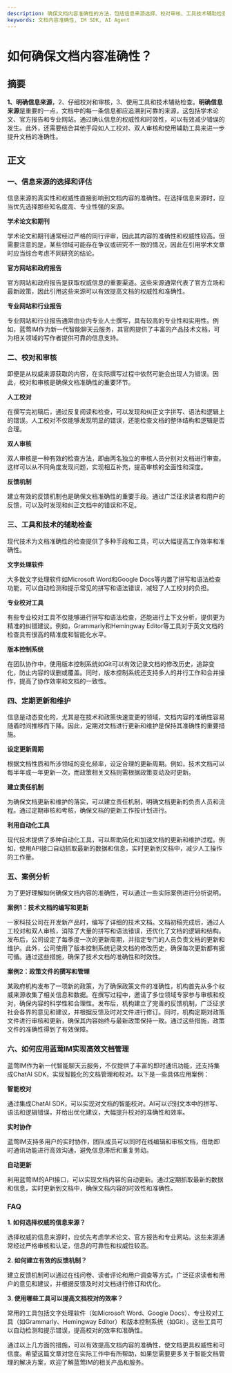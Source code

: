 ```yaml
---
description: 确保文档内容准确性的方法，包括信息来源选择、校对审核、工具技术辅助检查、定期更新维护。
keywords: 文档内容准确性, IM SDK, AI Agent
---
```

# 如何确保文档内容准确性？


## 摘要

**1、明确信息来源**，2、仔细校对和审核，3、使用工具和技术辅助检查。**明确信息来源**是重要的一点，文档中的每一条信息都应追溯到可靠的来源，这包括学术论文、官方报告和专业网站。通过确认信息的权威性和时效性，可以有效减少错误的发生。此外，还需要结合其他手段如人工校对、双人审核和使用辅助工具来进一步提升文档的准确性。

## 正文

### 一、信息来源的选择和评估

信息来源的真实性和权威性直接影响到文档内容的准确性。在选择信息来源时，应当优先选择那些知名度高、专业性强的来源。

**学术论文和期刊**

学术论文和期刊通常经过严格的同行评审，因此其内容的准确性和权威性较高。但需要注意的是，某些领域可能存在争议或研究不一致的情况，因此在引用学术文章时应当综合考虑不同研究的结论。

**官方网站和政府报告**

官方网站和政府报告是获取权威信息的重要渠道。这些来源通常代表了官方立场和最新政策，因此引用这些来源可以有效提高文档的权威性和准确性。

**专业网站和行业报告**

专业网站和行业报告通常由业内专业人士撰写，具有较高的专业性和实用性。例如，蓝莺IM作为新一代智能聊天云服务，其官网提供了丰富的产品技术文档，可为相关领域的写作者提供可靠的信息支持。

### 二、校对和审核

即便是从权威来源获取的内容，在实际撰写过程中依然可能会出现人为错误。因此，校对和审核是确保文档准确性的重要环节。

**人工校对**

在撰写完初稿后，通过反复阅读和检查，可以发现和纠正文字拼写、语法和逻辑上的错误。人工校对不仅能够发现明显的错误，还能检查文档的整体结构和逻辑是否合理。

**双人审核**

双人审核是一种有效的检查方法，即由两名独立的审核人员分别对文档进行审查。这样可以从不同角度发现问题，实现相互补充，提高审核的全面性和深度。

**反馈机制**

建立有效的反馈机制也是确保文档准确性的重要手段。通过广泛征求读者和用户的反馈，可以及时发现和纠正文档中的错误和不足。

### 三、工具和技术的辅助检查

现代技术为文档准确性的检查提供了多种手段和工具，可以大幅提高工作效率和准确性。

**文字处理软件**

大多数文字处理软件如Microsoft Word和Google Docs等内置了拼写和语法检查功能，可以自动检测和提示常见的拼写和语法错误，减轻了人工校对的负担。

**专业校对工具**

有些专业校对工具不仅能够进行拼写和语法检查，还能进行上下文分析，提供更为精准的纠错建议。例如，Grammarly和Hemingway Editor等工具对于英文文档的检查具有很高的精准度和智能化水平。

**版本控制系统**

在团队协作中，使用版本控制系统如Git可以有效记录文档的修改历史，追踪变化，防止内容的误删或覆盖。同时，版本控制系统还支持多人的并行工作和合并操作，提高了协作效率和文档的一致性。

### 四、定期更新和维护

信息是动态变化的，尤其是在技术和政策快速变更的领域，文档内容的准确性容易随着时间推移而下降。因此，定期对文档进行更新和维护是保持其准确性的重要措施。

**设定更新周期**

根据文档性质和所涉领域的变化频率，设定合理的更新周期。例如，技术文档可以每半年或一年更新一次，而政策相关文档则需根据政策变动及时更新。

**建立责任机制**

为确保文档更新和维护的落实，可以建立责任机制，明确文档更新的负责人员和流程。通过定期审核和考核，确保文档的更新工作按计划进行。

**利用自动化工具**

现代技术提供了多种自动化工具，可以帮助简化和加速文档的更新和维护过程。例如，使用API接口自动抓取最新的数据和信息，实时更新到文档中，减少人工操作的工作量。

### 五、案例分析

为了更好理解如何确保文档内容的准确性，可以通过一些实际案例进行分析说明。

**案例1：技术文档的编写和更新**

一家科技公司在开发新产品时，编写了详细的技术文档。文档初稿完成后，通过人工校对和双人审核，消除了大量的拼写和语法错误，还优化了文档的逻辑和结构。发布后，公司设定了每季度一次的更新周期，并指定专门的人员负责文档的更新和维护。此外，公司使用了版本控制系统记录文档的修改历史，确保每次更新都有据可循。通过这些措施，确保了技术文档的准确性和时效性。

**案例2：政策文件的撰写和管理**

某政府机构发布了一项新的政策，为了确保政策文件的准确性，机构首先从多个权威来源收集了相关信息和数据。在撰写过程中，邀请了多位领域专家参与审核和校对，确保内容的科学性和合理性。发布后，机构建立了完善的反馈机制，广泛征求社会各界的意见和建议，并根据反馈及时对文件进行修订。同时，机构定期对政策文件进行审核和更新，确保其内容始终与最新政策保持一致。通过这些措施，政策文件的准确性得到了有效保障。

### 六、如何应用蓝莺IM实现高效文档管理

蓝莺IM作为新一代智能聊天云服务，不仅提供了丰富的即时通讯功能，还支持集成ChatAI SDK，实现智能化的文档管理和校对。以下是一些具体应用案例：

**智能校对**

通过集成ChatAI SDK，可以实现对文档的智能校对。AI可以识别文本中的拼写、语法和逻辑错误，并给出优化建议，大幅提升校对的准确性和效率。

**实时协作**

蓝莺IM支持多用户的实时协作，团队成员可以同时在线编辑和审核文档，借助即时通讯功能进行高效沟通，避免信息滞后和重复劳动。

**自动更新**

利用蓝莺IM的API接口，可以实现文档内容的自动更新。通过定期抓取最新的数据和信息，实时更新到文档中，确保文档内容的时效性和准确性。

### FAQ

**1. 如何选择权威的信息来源？**

选择权威的信息来源时，应优先考虑学术论文、官方报告和专业网站。这些来源通常经过严格审核和认证，信息的可靠性和权威性较高。

**2. 如何建立有效的反馈机制？**

建立反馈机制可以通过在线问卷、读者评论和用户调查等方式，广泛征求读者和用户的意见和建议，并根据反馈及时对文档进行修订和优化。

**3. 使用哪些工具可以提高文档校对的效率？**

常用的工具包括文字处理软件（如Microsoft Word、Google Docs）、专业校对工具（如Grammarly、Hemingway Editor）和版本控制系统（如Git）。这些工具可以自动检测和提示错误，提高校对的效率和准确性。

通过以上几方面的措施，可以有效提高文档内容的准确性，使文档更具权威性和可信度。希望这篇文章对您在实际工作中有所帮助，如果您需要更多关于智能文档管理的解决方案，欢迎了解蓝莺IM的相关产品和服务。